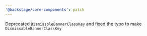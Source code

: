 ```yaml
---
'@backstage/core-components': patch
---
```


Deprecated `DismissbleBannerClassKey` and fixed the typo to make `DismissableBannerClassKey`
